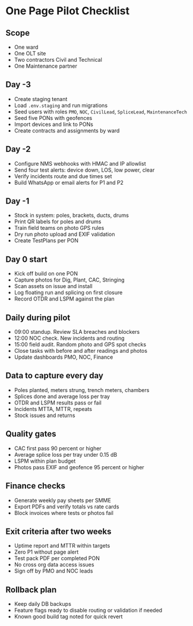 # One Page Pilot Checklist

## Scope
- One ward
- One OLT site
- Two contractors Civil and Technical
- One Maintenance partner

## Day -3
- Create staging tenant
- Load `.env.staging` and run migrations
- Seed users with roles `PMO`, `NOC`, `CivilLead`, `SpliceLead`, `MaintenanceTech`
- Seed five PONs with geofences
- Import devices and link to PONs
- Create contracts and assignments by ward

## Day -2
- Configure NMS webhooks with HMAC and IP allowlist
- Send four test alerts: device down, LOS, low power, clear
- Verify incidents route and due times set
- Build WhatsApp or email alerts for P1 and P2

## Day -1
- Stock in system: poles, brackets, ducts, drums
- Print QR labels for poles and drums
- Train field teams on photo GPS rules
- Dry run photo upload and EXIF validation
- Create TestPlans per PON

## Day 0 start
- Kick off build on one PON
- Capture photos for Dig, Plant, CAC, Stringing
- Scan assets on issue and install
- Log floating run and splicing on first closure
- Record OTDR and LSPM against the plan

## Daily during pilot
- 09:00 standup. Review SLA breaches and blockers
- 12:00 NOC check. New incidents and routing
- 15:00 field audit. Random photo and GPS spot checks
- Close tasks with before and after readings and photos
- Update dashboards PMO, NOC, Finance

## Data to capture every day
- Poles planted, meters strung, trench meters, chambers
- Splices done and average loss per tray
- OTDR and LSPM results pass or fail
- Incidents MTTA, MTTR, repeats
- Stock issues and returns

## Quality gates
- CAC first pass 90 percent or higher
- Average splice loss per tray under 0.15 dB
- LSPM within plan budget
- Photos pass EXIF and geofence 95 percent or higher

## Finance checks
- Generate weekly pay sheets per SMME
- Export PDFs and verify totals vs rate cards
- Block invoices where tests or photos fail

## Exit criteria after two weeks
- Uptime report and MTTR within targets
- Zero P1 without page alert
- Test pack PDF per completed PON
- No cross org data access issues
- Sign off by PMO and NOC leads

## Rollback plan
- Keep daily DB backups
- Feature flags ready to disable routing or validation if needed
- Known good build tag noted for quick revert